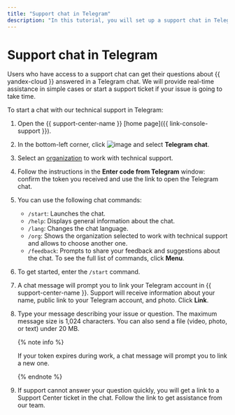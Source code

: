 ```yaml
---
title: "Support chat in Telegram"
description: "In this tutorial, you will set up a support chat in Telegram."
---
```


# Support chat in Telegram

Users who have access to a support chat can get their questions about {{ yandex-cloud }} answered in a Telegram chat. We will provide real-time assistance in simple cases or start a support ticket if your issue is going to take time.

To start a chat with our technical support in Telegram:

1. Open the {{ support-center-name }} [home page]({{ link-console-support }}).
1. In the bottom-left corner, click ![image](../_assets/console-icons/circle-question.svg) and select **Telegram chat**.
1. Select an [organization](../organization/quickstart.md) to work with technical support.
1. Follow the instructions in the **Enter code from Telegram** window: confirm the token you received and use the link to open the Telegram chat.
1. You can use the following chat commands:
   * `/start`: Launches the chat.
   * `/help`: Displays general information about the chat.
   * `/lang`: Changes the chat language.
   * `/org`: Shows the organization selected to work with technical support and allows to choose another one.
   * `/feedback`: Prompts to share your feedback and suggestions about the chat.
      To see the full list of commands, click **Menu**.
1. To get started, enter the `/start` command.
1. A chat message will prompt you to link your Telegram account in {{ support-center-name }}. Support will receive information about your name, public link to your Telegram account, and photo. Click **Link**.
1. Type your message describing your issue or question. The maximum message size is 1,024 characters. You can also send a file (video, photo, or text) under 20 MB.

   {% note info %}

   If your token expires during work, a chat message will prompt you to link a new one.

   {% endnote %}

1. If support cannot answer your question quickly, you will get a link to a Support Center ticket in the chat. Follow the link to get assistance from our team.

